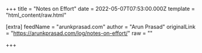 
+++
title = "Notes on Effort"
date = 2022-05-07T07:53:00.000Z
template = "html_content/raw.html"

[extra]
feedName = "arunkprasad.com"
author = "Arun Prasad"
originalLink = "https://arunkprasad.com/log/notes-on-effort/"
raw = ""

+++

